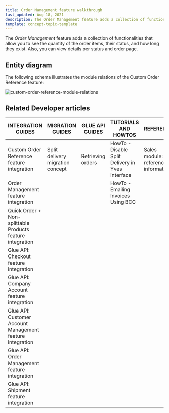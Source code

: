 ```yaml
---
title: Order Management feature walkthrough
last_updated: Aug 18, 2021
description: The Order Management feature adds a collection of functionalities that allow you to see the quantity of the order items, their status, and how long they exist.
template: concept-topic-template
---
```


The _Order Management_ feature adds a collection of functionalities that allow you to see the quantity of the order items, their status, and how long they exist. Also, you can view details per status and order page.

<!--
To learn more about the feature and to find out how end users use it, see [Order Management](https://documentation.spryker.com/docs/order-management) for business users.
-->

## Entity diagram

The following schema illustrates the module relations of the Custom Order Reference feature:

<div class="width-100">

![custom-order-reference-module-relations](https://confluence-connect.gliffy.net/embed/image/48319fea-1661-457f-9b4f-b8029dea8e70.png?utm_medium=live&utm_source=custom)

</div>


## Related Developer articles

| INTEGRATION GUIDES | MIGRATION GUIDES | GLUE API GUIDES | TUTORIALS AND HOWTOS | REFERENCES |
|---|---|---|---|---|
| Custom Order Reference feature integration | Split delivery migration concept | Retrieving orders | HowTo - Disable Split Delivery in Yves Interface | Sales module: reference information |
| Order Management feature integration |  |  | HowTo - Emailing Invoices Using BCC |  |
| Quick Order + Non-splittable Products feature integration |  |  |  |  |
| Glue API: Checkout feature integration |  |  |  |  |
| Glue API: Company Account feature integration |  |  |  |  |
| Glue API: Customer Account Management feature integration |  |  |  |  |
| Glue API: Order Management feature integration |  |  |  |  |
| Glue API: Shipment feature integration |  |  |  |  |
